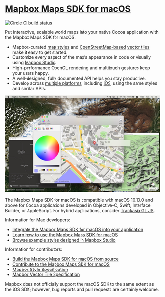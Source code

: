 # [Mapbox Maps SDK for macOS](https://mapbox.github.io/mapbox-gl-native/macos/)

[![Circle CI build status](https://circleci.com/gh/mapbox/mapbox-gl-native-ios.svg?style=shield)](https://circleci.com/gh/mapbox/workflows/mapbox-gl-native-ios/tree/master)

Put interactive, scalable world maps into your native Cocoa application with the Mapbox Maps SDK for macOS.

* Mapbox-curated [map styles](https://www.mapbox.com/maps/) and [OpenStreetMap-based](https://www.mapbox.com/vector-tiles/mapbox-streets-v7/) [vector tiles](https://www.mapbox.com/vector-tiles/) make it easy to get started.
* Customize every aspect of the map’s appearance in code or visually using [Mapbox Studio](https://www.mapbox.com/mapbox-studio/).
* High-performance OpenGL rendering and multitouch gestures keep your users happy.
* A well-designed, fully documented API helps you stay productive.
* Develop across [multiple platforms](../../README.md), including [iOS](../ios/README.md), using the same styles and similar APIs.

![](docs/img/screenshot.jpg)

The Mapbox Maps SDK for macOS is compatible with macOS 10.10.0 and above for Cocoa applications developed in Objective-C, Swift, Interface Builder, or AppleScript. For hybrid applications, consider [Trackasia GL JS](https://github.com/mapbox/mapbox-gl-js/).

Information for Mac developers:

* [Integrate the Mapbox Maps SDK for macOS into your application](https://mapbox.github.io/mapbox-gl-native/macos/)
* [Learn how to use the Mapbox Maps SDK for macOS](https://mapbox.github.io/mapbox-gl-native/macos/)
* [Browse example styles designed in Mapbox Studio](https://www.mapbox.com/gallery/)

Information for contributors:

* [Build the Mapbox Maps SDK for macOS from source](INSTALL.md)
* [Contribute to the Mapbox Maps SDK for macOS](DEVELOPING.md)
* [Mapbox Style Specification](https://www.mapbox.com/mapbox-gl-style-spec/)
* [Mapbox Vector Tile Specification](https://www.mapbox.com/developers/vector-tiles/)

Mapbox does not officially support the macOS SDK to the same extent as the iOS SDK; however, bug reports and pull requests are certainly welcome.
